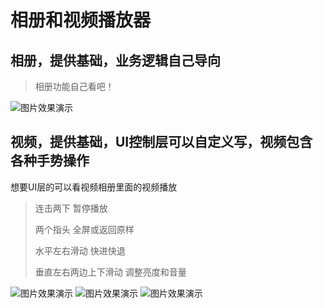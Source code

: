 # 相册和视频播放器
## 相册，提供基础，业务逻辑自己导向

>相册功能自己看吧！

![图片效果演示](https://github.com/Yexinglong/AlbumsAndVideos/blob/master/视频gif1.gif?raw=true)

## 视频，提供基础，UI控制层可以自定义写，视频包含各种手势操作
想要UI层的可以看视频相册里面的视频播放

>连击两下 暂停播放
>
>两个指头 全屏或返回原样
>
>水平左右滑动 快进快退
>
>垂直左右两边上下滑动 调整亮度和音量
>


![图片效果演示](https://github.com/Yexinglong/AlbumsAndVideos/blob/master/2F58C907-046D-41BC-9413-65A2DFA341CF.png?raw=true)
![图片效果演示](https://github.com/Yexinglong/AlbumsAndVideos/blob/master/IMG_0010.PNG?raw=true)
![图片效果演示](https://github.com/Yexinglong/AlbumsAndVideos/blob/master/IMG_0012.PNG?raw=true)



